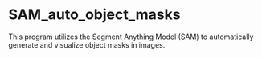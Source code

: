 # SAM_auto_object_masks
This program utilizes the Segment Anything Model (SAM) to automatically generate and visualize object masks in images.
